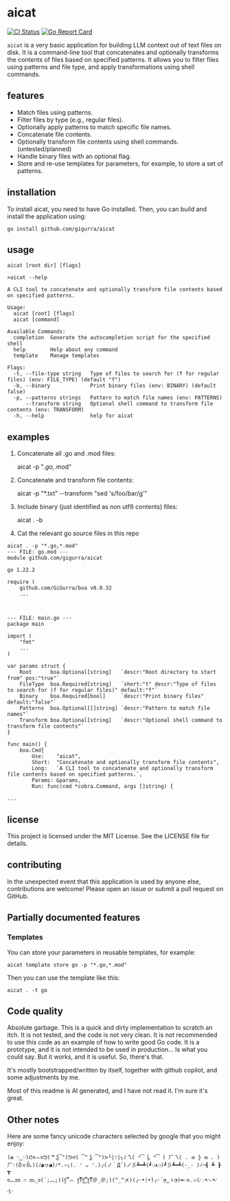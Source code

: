 # aicat

[![CI Status](https://github.com/GiGurra/aicat/actions/workflows/ci.yml/badge.svg)](https://github.com/GiGurra/aicat/actions/workflows/ci.yml)
[![Go Report Card](https://goreportcard.com/badge/github.com/GiGurra/aicat)](https://goreportcard.com/report/github.com/GiGurra/aicat)

`aicat` is a very basic application for building LLM context out of text files on disk. It is a command-line tool that
concatenates and optionally transforms the contents of files based on specified patterns. It allows you to filter
files using patterns and file type, and apply transformations using shell commands.

## features

- Match files using patterns.
- Filter files by type (e.g., regular files).
- Optionally apply patterns to match specific file names.
- Concatenate file contents.
- Optionally transform file contents using shell commands. (untested/planned)
- Handle binary files with an optional flag.
- Store and re-use templates for parameters, for example, to store a set of patterns.

## installation

To install aicat, you need to have Go installed. Then, you can build and install the application using:

`go install github.com/gigurra/aicat`

## usage

`aicat [root dir] [flags]`

```
>aicat --help

A CLI tool to concatenate and optionally transform file contents based on specified patterns.

Usage:
  aicat [root] [flags]
  aicat [command]

Available Commands:
  completion  Generate the autocompletion script for the specified shell
  help        Help about any command
  template    Manage templates

Flags:
  -t, --file-type string   Type of files to search for (f for regular files) (env: FILE_TYPE) (default "f")
  -b, --binary             Print binary files (env: BINARY) (default false)
  -p, --patterns strings   Pattern to match file names (env: PATTERNS)
      --transform string   Optional shell command to transform file contents (env: TRANSFORM)
  -h, --help               help for aicat

```

## examples

1. Concatenate all .go and .mod files:

   aicat -p "*.go,*.mod"

2. Concatenate and transform file contents:

   aicat -p "*.txt" --transform "sed 's/foo/bar/g'"

3. Include binary (just identified as non utf8 contents) files:

   aicat . -b

4. Cat the relevant go source files in this repo

```
aicat . -p "*.go,*.mod"
--- FILE: go.mod ---
module github.com/gigurra/aicat

go 1.22.2

require (
	github.com/GiGurra/boa v0.0.32
	...



--- FILE: main.go ---
package main

import (
	"fmt"
	...
)

var params struct {
	Root      boa.Optional[string]   `descr:"Root directory to start from" pos:"true"`
	FileType  boa.Required[string]   `short:"t" descr:"Type of files to search for (f for regular files)" default:"f"`
	Binary    boa.Required[bool]     `descr:"Print binary files" default:"false"`
	Patterns  boa.Optional[[]string] `descr:"Pattern to match file names"`
	Transform boa.Optional[string]   `descr:"Optional shell command to transform file contents"`
}

func main() {
	boa.Cmd{
		Use:    "aicat",
		Short:  "Concatenate and optionally transform file contents",
		Long:   `A CLI tool to concatenate and optionally transform file contents based on specified patterns.`,
		Params: &params,
		Run: func(cmd *cobra.Command, args []string) {

...
```

## license

This project is licensed under the MIT License. See the LICENSE file for details.

## contributing

In the unexpected event that this application is used by anyone else,
contributions are welcome! Please open an issue or submit a pull request on GitHub.

## Partially documented features

### Templates

You can store your parameters in reusable templates, for example:

`aicat template store go -p "*.go,*.mod"`

Then you can use the template like this:

`aicat . -t go`

## Code quality

Absolute garbage. This is a quick and dirty implementation to scratch an itch. It is not tested, and the code is not
very clean. It is not recommended to use this code as an example of how to write good Go code. It is a prototype, and it
is not intended to be used in production... Is what you could say. But it works, and it is useful. So, there's that.

It's mostly bootstrapped/written by itself, together with github copilot, and some adjustments by me.

Most of this readme is AI generated, and I have not read it. I'm sure it's great.

## Other notes

Here are some fancy unicode characters selected by google that you might enjoy:

```
(✿ ♡‿♡)ᕦ⊙෴⊙ᕤ( ͝° ͜ʖ͡°)ᕤᕙ( ͡° ͜ʖ ͡°)ᕗ└|∵|┐♪乁( ⁰͡ Ĺ̯ ⁰͡ ) ㄏ乁( . ര ʖ̯ ര . )
ㄏ♡(ӦｖӦ｡)(ﾉ◕ヮ◕)ﾉ*.✧╮(. ❛ ᴗ ❛.)╭(ノ｀Д´)ノ彡┻━┻(┛❍ᴥ❍)┛彡┻━┻(-_- )ﾉ⌒┫ ┻ ┣ ┳
ಠ︵ಠಠ ೧ ಠಠಿ_ಠ(´;︵;)(༎ຶ ෴ ༎ຶ)༎ຶ‿༎ຶ(＠_＠;)(^_^メ)(╭☞•́⍛•̀)╭☞´◔‿ゝ◔)━☞⊙.☉⁄(⁄ ⁄•⁄-⁄•⁄ ⁄)⁄
```